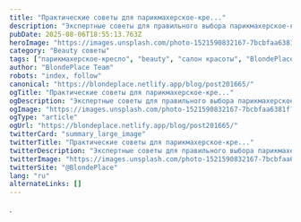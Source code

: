 ```yaml
---
title: "Практические советы для парикмахерское-кре..."
description: "Экспертные советы для правильного выбора парикмахерское-кресло в beauty-индустрии. Объективная оценка доступных альтернатив. Воспользуйтесь профессиональными сов..."
pubDate: 2025-08-06T18:55:13.763Z
heroImage: "https://images.unsplash.com/photo-1521590832167-7bcbfaa6381f?q=80&w=800&auto=format&fit=crop"
category: "Beauty советы"
tags: ["парикмахерское-кресло", "beauty", "салон красоты", "BlondePlace"]
author: "BlondePlace Team"
robots: "index, follow"
canonical: "https://blondeplace.netlify.app/blog/post201665/"
ogTitle: "Практические советы для парикмахерское-кре..."
ogDescription: "Экспертные советы для правильного выбора парикмахерское-кресло в beauty-индустрии. Объективная оценка доступных альтернатив. Воспользуйтесь профессиональными сов..."
ogImage: "https://images.unsplash.com/photo-1521590832167-7bcbfaa6381f?q=80&w=800&auto=format&fit=crop"
ogType: "article"
ogUrl: "https://blondeplace.netlify.app/blog/post201665/"
twitterCard: "summary_large_image"
twitterTitle: "Практические советы для парикмахерское-кре..."
twitterDescription: "Экспертные советы для правильного выбора парикмахерское-кресло в beauty-индустрии. Объективная оценка доступных альтернатив. Воспользуйтесь профессиональными сов..."
twitterImage: "https://images.unsplash.com/photo-1521590832167-7bcbfaa6381f?q=80&w=800&auto=format&fit=crop"
twitterSite: "@BlondePlace"
lang: "ru"
alternateLinks: []
---
```


<script type="application/ld+json">
{
  "@context": "https://schema.org",
  "@type": "HowTo",
  "name": "Практические советы для парикмахерское-кре...",
  "description": "Экспертные советы для правильного выбора парикмахерское-кресло в beauty-индустрии. Объективная оценка доступных альтернатив. Воспользуйтесь профессиональными сов...",
  "image": {
    "@type": "ImageObject",
    "url": "https://images.unsplash.com/photo-1521590832167-7bcbfaa6381f?q=80&w=800&auto=format&fit=crop"
  },
  "aggregateRating": {
    "@type": "AggregateRating",
    "ratingValue": "5.0",
    "reviewCount": 751,
    "bestRating": "5",
    "worstRating": "1"
  },
  "publisher": {
    "@type": "Organization",
    "name": "BlondePlace Beauty Blog",
    "logo": {
      "@type": "ImageObject",
      "url": "https://blondeplace.netlify.app/favicon.svg"
    }
  },
  "datePublished": "2025-08-06T18:55:13.763Z",
  "dateModified": "2025-08-06T18:55:13.763Z",
  "author": {
    "@type": "Person",
    "name": "Эксперт BlondePlace"
  },
  "mainEntityOfPage": {
    "@type": "WebPage",
    "@id": "https://blondeplace.netlify.app/blog/post201665/"
  }
}
</script>

.